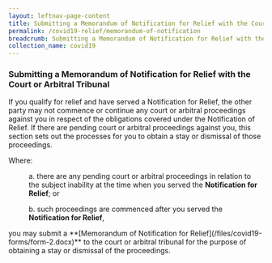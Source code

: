 ```yaml
---
layout: leftnav-page-content
title: Submitting a Memorandum of Notification for Relief with the Court or Arbitral Tribunal
permalink: /covid19-relief/memorandum-of-notification
breadcrumb: Submitting a Memorandum of Notification for Relief with the Court or Arbitral Tribunal
collection_name: covid19
---
```

### Submitting a Memorandum of Notification for Relief with the Court or Arbitral Tribunal ###

If you qualify for relief and have served a Notification for Relief, the other party may not commence or continue any court or arbitral proceedings against you in respect of the obligations covered under the Notification of Relief. If there are pending court or arbitral proceedings against you, this section sets out the processes for you to obtain a stay or dismissal of those proceedings. 

Where:
<p style="margin-left: 40px"> a. there are any pending court or arbitral proceedings in relation to the subject inability at the time when you served the <b>Notification for Relief</b>; or</p>
<p style="margin-left: 40px"> b. such proceedings are commenced after you served the <b>Notification for Relief</b>,</p>
you may submit a **[Memorandum of Notification for Relief](/files/covid19-forms/form-2.docx)** to the court or arbitral tribunal for the purpose of obtaining a stay or dismissal of the proceedings.
 
